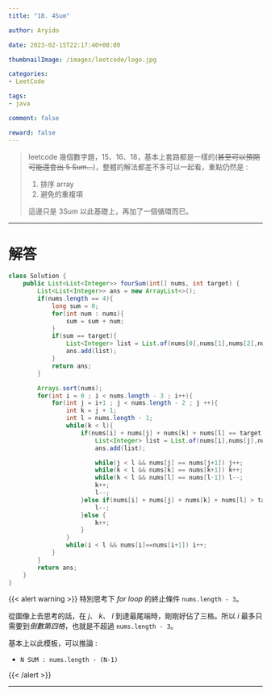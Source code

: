 ```yaml
---
title: "18. 4Sum"

author: Aryido

date: 2023-02-15T22:17:40+08:00

thumbnailImage: /images/leetcode/logo.jpg

categories:
- LeetCode

tags:
- java

comment: false

reward: false
---
```

<!--BODY-->
> leetcode 幾個數字題，15、16、18，基本上套路都是一樣的(~~甚至可以預期可能還會出 5 Sum...~~)，整體的解法都差不多可以一起看，重點仍然是 :
> 1. 排序 array
> 2. 避免的重複項
>
> 這邊只是 3Sum 以此基礎上，再加了一個循環而已。

<!--more-->

---

# 解答
```java
class Solution {
    public List<List<Integer>> fourSum(int[] nums, int target) {
        List<List<Integer>> ans = new ArrayList<>();
        if(nums.length == 4){
            long sum = 0;
            for(int num : nums){
                sum = sum + num;
            }
            if(sum == target){
                List<Integer> list = List.of(nums[0],nums[1],nums[2],nums[3]);
                ans.add(list);
            }
            return ans;
        }

        Arrays.sort(nums);
        for(int i = 0 ; i < nums.length - 3 ; i++){
            for(int j = i+1 ; j < nums.length - 2 ; j ++){
                int k = j + 1;
                int l = nums.length - 1;
                while(k < l){
                    if(nums[i] + nums[j] + nums[k] + nums[l] == target){
                        List<Integer> list = List.of(nums[i],nums[j],nums[k],nums[l]);
                        ans.add(list);

                        while(j < l && nums[j] == nums[j+1]) j++;
                        while(k < l && nums[k] == nums[k+1]) k++;
                        while(k < l && nums[l] == nums[l-1]) l--;
                        k++;
                        l--;
                    }else if(nums[i] + nums[j] + nums[k] + nums[l] > target){
                        l--;
                    }else {
                        k++;
                    }
                }
                while(i < l && nums[i]==nums[i+1]) i++;
            }
        }
        return ans;
    }
}
```

{{< alert warning >}}
特別思考下 *for loop* 的終止條件 ```nums.length - 3```。

從圖像上去思考的話，在 *j*、 *k*、 *l* 到達最尾端時，剛剛好佔了三格。所以 *i* 最多只需要到*倒數第四格*，也就是不超過 ```nums.length - 3```。

基本上以此模板，可以推論 :
- ```N SUM : nums.length - (N-1)```


{{< /alert >}}

---